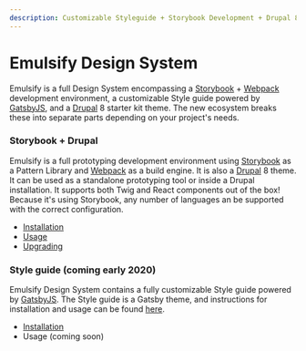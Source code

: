 ```yaml
---
description: Customizable Styleguide + Storybook Development + Drupal 8 theme
---
```


# Emulsify Design System

Emulsify is a full Design System encompassing a [Storybook](https://storybook.js.org/) + [Webpack](https://webpack.js.org/) development environment, a customizable Style guide powered by [GatsbyJS](https://www.gatsbyjs.org/), and a [Drupal](https://www.drupal.org/) 8 starter kit theme. The new ecosystem breaks these into separate parts depending on your project's needs.

### Storybook + Drupal

Emulsify is a full prototyping development environment using [Storybook](https://storybook.js.org/) as a Pattern Library and [Webpack](https://webpack.js.org/) as a build engine. It is also a [Drupal](https://www.drupal.org/) 8 theme. It can be used as a standalone prototyping tool or inside a Drupal installation. It supports both Twig and React components out of the box! Because it's using Storybook, any number of languages an be supported with the correct configuration.

* [Installation](installation/design-system.md)
* [Usage](usage/commands.md)
* [Upgrading](installation/upgrading.md)

### Style guide \(coming early 2020\)

Emulsify Design System contains a fully customizable Style guide powered by [GatsbyJS](https://www.gatsbyjs.org/). The Style guide is a Gatsby theme, and instructions for installation and usage can be found [here](https://github.com/emulsify-ds/gatsby-theme-emulsify).

* [Installation](installation/styleguide-only.md)
* Usage \(coming soon\)


